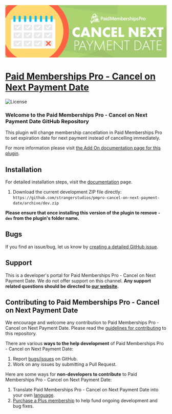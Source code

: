 ![](pmpro-cancel-on-next-payment-date-banner.jpg)

# [Paid Memberships Pro - Cancel on Next Payment Date](https://www.paidmembershipspro.com/add-ons/cancel-on-next-payment-date) #
[comment]: # (Generate badges from shields.io, only works for .org plugins to get other stats etc. We'd have to create our own endpoints for Premium plugins)

![License](https://img.shields.io/badge/license-GPL--2.0%2B-red.svg?style=flat-square)

### Welcome to the Paid Memberships Pro - Cancel on Next Payment Date GitHub Repository

This plugin will change membership cancellation in Paid Memberships Pro to set expiration date for next payment instead of cancelling immediately.

For more information please visit [the Add On documentation page for this plugin](https://www.paidmembershipspro.com/add-ons/cancel-on-next-payment-date).

## Installation ##
For detailed installation steps, visit the [documentation](https://www.paidmembershipspro.com/add-ons/cancel-on-next-payment-date) page.

1. Download the current development ZIP file directly: `https://github.com/strangerstudios/pmpro-cancel-on-next-payment-date/archive/dev.zip`

**Please ensure that once installing this version of the plugin to remove `-dev` from the plugin's folder name.**

## Bugs ##
If you find an issue/bug, let us know by [creating a detailed GitHub issue](https://github.com/strangerstudios/pmpro-cancel-on-next-payment-date/issues/new/choose).

## Support ##
This is a developer's portal for Paid Memberships Pro - Cancel on Next Payment Date. We do not offer support on this channel. **Any support related questions should be directed to [our website](https://www.paidmembershipspro.com/add-ons/cancel-on-next-payment-date).**

## Contributing to Paid Memberships Pro - Cancel on Next Payment Date ##
We encourage and welcome any contribution to Paid Memberships Pro - Cancel on Next Payment Date. Please read the [guidelines for contributing](https://github.com/strangerstudios/pmpro-cancel-on-next-payment-date/blob/dev/.github/CONTRIBUTING.md) to this repository.

There are various **ways to the help development** of Paid Memberships Pro - Cancel on Next Payment Date:

1. Report [bugs/issues](https://github.com/strangerstudios/pmpro-cancel-on-next-payment-date/issues/new/choose) on GitHub.
2. Work on any issues by submitting a Pull Request.

Here are some ways for **non-developers to contribute** to Paid Memberships Pro - Cancel on Next Payment Date:

1. Translate Paid Memberships Pro - Cancel on Next Payment Date into your own [language](https://www.paidmembershipspro.com/paid-memberships-pro-in-your-language/).
2. [Purchase a Plus membership](https://paidmembershipspro.com/pricing) to help fund ongoing development and bug fixes.
